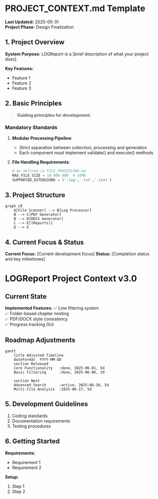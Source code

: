 # PROJECT_CONTEXT.md Template

**Last Updated:** 2025-05-31  
**Project Phase:** Design Finalization

## 1. Project Overview

**System Purpose:** LOGReport is a [brief description of what your project does]

**Key Features:**
- Feature 1
- Feature 2
- Feature 3

## 2. Basic Principles

> **Guiding principles for development:**

### Mandatory Standards
1. **Modular Processing Pipeline**:
   - Strict separation between collection, processing and generation
   - Each component must implement validate() and execute() methods

2. **File Handling Requirements**:
   ```python
   # As defined in FILE_PROCESSING.md
   MAX_FILE_SIZE = 10_000_000  # 10MB
   SUPPORTED_EXTENSIONS = ('.log','.txt','.text')
   ```

## 3. Project Structure

```
graph LR
    A[File Scanner] --> B[Log Processor]
    B --> C[PDF Generator]
    B --> D[DOCX Generator]
    C --> E[(Reports)]
    D --> E
```

## 4. Current Focus & Status

**Current Focus:** [Current development focus]
**Status:** [Completion status and key milestones]

# LOGReport Project Context v3.0

## Current State
**Implemented Features**:
✅ Line filtering system  
✅ Folder-based chapter nesting  
✅ PDF/DOCX style consistency  
✅ Progress tracking GUI

## Roadmap Adjustments
```mermaid
gantt
    title Adjusted Timeline
    dateFormat  YYYY-MM-DD
    section Released
    Core Functionality   :done, 2025-06-01, 5d
    Basic Filtering      :done, 2025-06-06, 3d
    
    section Next
    Advanced Search      :active, 2025-06-10, 5d
    Multi-file Analysis  :2025-06-17, 5d
```

## 5. Development Guidelines

1. Coding standards
2. Documentation requirements
3. Testing procedures

## 6. Getting Started

**Requirements:**
- Requirement 1
- Requirement 2

**Setup:**
1. Step 1
2. Step 2